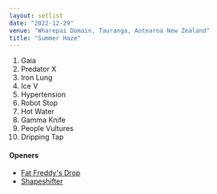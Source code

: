 ```yaml
---
layout: setlist
date: "2022-12-29"
venue: "Wharepai Domain, Tauranga, Aotearoa New Zealand"
title: "Summer Haze"
---
```


1. Gaia
2. Predator X
3. Iron Lung
4. Ice V
5. Hypertension
6. Robot Stop
7. Hot Water
8. Gamma Knife
9. People Vultures
10. Dripping Tap

<!--snippet-->

#### Openers

* [Fat Freddy's Drop](https://www.fatfreddysdrop.com/)
* [Shapeshifter](https://shapeshifter.co.nz/)
